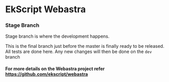 # EkScript Webastra

### Stage Branch

Stage branch is where the development happens.

This is the final branch just before the master is finally ready to be released. All tests are done here. Any new changes will then be done on the `dev` branch

#### For more details on the Webastra project refer https://github.com/ekscript/webastra
